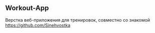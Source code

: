 ﻿## Workout-App

Верстка веб-приложения для тренировок, совместно со знакомой https://github.com/Sinehvostka
